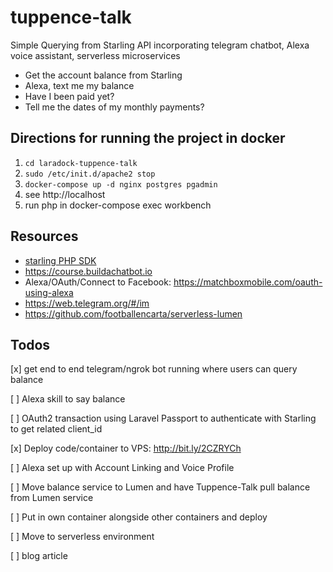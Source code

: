 # tuppence-talk #

Simple Querying from Starling API incorporating telegram chatbot, Alexa voice assistant, serverless microservices

* Get the account balance from Starling
* Alexa, text me my balance
* Have I been paid yet?
* Tell me the dates of my monthly payments?

## Directions for running the project in docker ##

1. `cd laradock-tuppence-talk`
2. `sudo /etc/init.d/apache2 stop` 
3. `docker-compose up -d nginx postgres pgadmin` 
4. see http://localhost
5. run php in docker-compose exec workbench 

## Resources ##

* [starling PHP SDK](https://github.com/MoneyMeg/starling-php-sdk)
* https://course.buildachatbot.io
* Alexa/OAuth/Connect to Facebook: https://matchboxmobile.com/oauth-using-alexa
* https://web.telegram.org/#/im
* https://github.com/footballencarta/serverless-lumen

## Todos ##

[x] get end to end telegram/ngrok bot running where users can query balance

[ ] Alexa skill to say balance

[ ] OAuth2 transaction using Laravel Passport to authenticate with Starling to get related client_id

[x] Deploy code/container to VPS: http://bit.ly/2CZRYCh

[ ] Alexa set up with Account Linking and Voice Profile

[ ] Move balance service to Lumen and have Tuppence-Talk pull balance from Lumen service

[ ] Put in own container alongside other containers and deploy

[ ] Move to serverless environment

[ ] blog article

